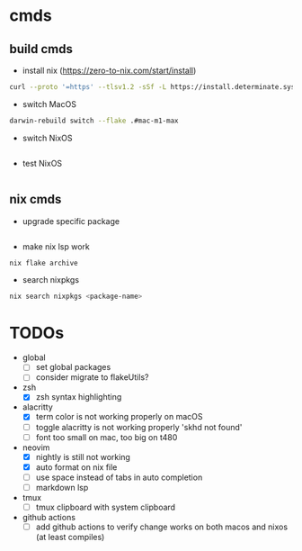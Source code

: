 # cmds
## build cmds
- install nix (https://zero-to-nix.com/start/install)
```bash
curl --proto '=https' --tlsv1.2 -sSf -L https://install.determinate.systems/nix | sh -s -- install
```
- switch MacOS
```bash
darwin-rebuild switch --flake .#mac-m1-max
```

- switch NixOS
```bash
```

- test NixOS
```bash
```

## nix cmds
- upgrade specific package
```bash
```

- make nix lsp work
```bash
nix flake archive
```

- search nixpkgs
```bash
nix search nixpkgs <package-name>
```

# TODOs
- global
	- [ ] set global packages
	- [ ] consider migrate to flakeUtils?
- zsh
	- [x] zsh syntax highlighting
- alacritty 
	- [x] term color is not working properly on macOS
	- [ ] toggle alacritty is not working properly 'skhd not found'
	- [ ] font too small on mac, too big on t480
- neovim
	- [x] nightly is still not working
	- [x] auto format on nix file
	- [ ] use space instead of tabs in auto completion
    - [ ] markdown lsp
- tmux
	- [ ] tmux clipboard with system clipboard
- github actions
	- [ ] add github actions to verify change works on both macos and nixos (at least compiles)
